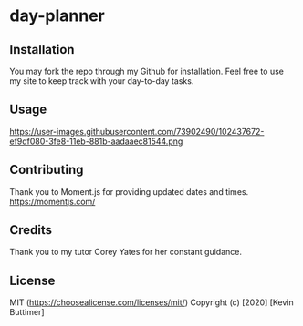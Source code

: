 # day-planner

## Installation

You may fork the repo through my Github for installation. Feel free to use my site to keep track with your day-to-day tasks.

## Usage

https://user-images.githubusercontent.com/73902490/102437672-ef9df080-3fe8-11eb-881b-aadaaec81544.png

## Contributing

Thank you to Moment.js for providing updated dates and times.
https://momentjs.com/

## Credits

Thank you to  my tutor Corey Yates for her constant guidance.

## License

MIT (https://choosealicense.com/licenses/mit/) Copyright (c) [2020] [Kevin Buttimer]
